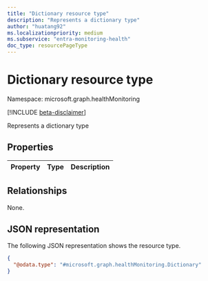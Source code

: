 ```yaml
---
title: "Dictionary resource type"
description: "Represents a dictionary type"
author: "huatang92"
ms.localizationpriority: medium
ms.subservice: "entra-monitoring-health"
doc_type: resourcePageType
---
```


# Dictionary resource type

Namespace: microsoft.graph.healthMonitoring

[!INCLUDE [beta-disclaimer](../../includes/beta-disclaimer.md)]

Represents a dictionary type


## Properties
|Property|Type|Description|
|:---|:---|:---|

## Relationships
None.

## JSON representation
The following JSON representation shows the resource type.
<!-- {
  "blockType": "resource",
  "@odata.type": "microsoft.graph.healthMonitoring.Dictionary"
}
-->
``` json
{
  "@odata.type": "#microsoft.graph.healthMonitoring.Dictionary"
}
```

